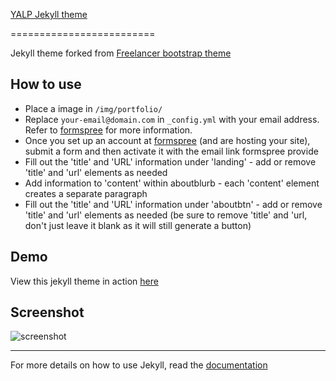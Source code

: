 [YALP Jekyll theme](https://github.com/secur3gamer/yalp)

=========================

Jekyll theme forked from [Freelancer bootstrap theme ](http://startbootstrap.com/template-overviews/freelancer/)

## How to use
 - Place a image in `/img/portfolio/`
 - Replace `your-email@domain.com` in `_config.yml` with your email address. Refer to [formspree](http://formspree.io/) for more information.
  - Once you set up an account at [formspree](http://formspree.io/) (and are hosting your site), submit a form and then activate it with the email link formspree provide
- Fill out the 'title' and 'URL' information under 'landing' - add or remove 'title' and 'url' elements as needed
- Add information to 'content' within aboutblurb - each 'content' element creates a separate paragraph
- Fill out the 'title' and 'URL' information under 'aboutbtn' - add or remove 'title' and 'url' elements as needed (be sure to remove 'title' and 'url, don't just leave it blank as it will still generate a button)


## Demo
View this jekyll theme in action [here](https://cyklon.solutions/yalp)

## Screenshot
![screenshot](https://raw.githubusercontent.com/secur3gamer/yalp/master/yalp-screenshot.png)

---------
For more details on how to use Jekyll, read the [documentation](http://jekyllrb.com/)
